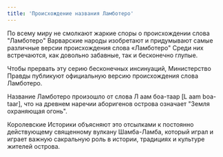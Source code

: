 ```yaml
---
title: 'Происхождение названия Ламботеро'
---
```


По всему миру не смолкают жаркие споры о происхождении слова "Ламботеро"
Варварские народы изобретают и придумывают самые различные версии происхождения слова «Ламботеро" Среди них встречаются, как довольно забавные, так и бесконечно глупые.

Чтобы прервать эту серию бесконечных инсинуаций, Министерство Правды публикуют официальную версию происхождения слова Ламботеро.

Название Ламботеро произошло от слова Л аам боа-таар [L aam boa-taar], что на древнем наречии аборигенов острова означает "Земля охраняющая огонь".

Королевские Историки объясняют это отсылками к постоянно действующему священному вулкану Шамба-Ламба, который играл и играет важную сакральную роль в истории, традициях и культуре жителей острова.